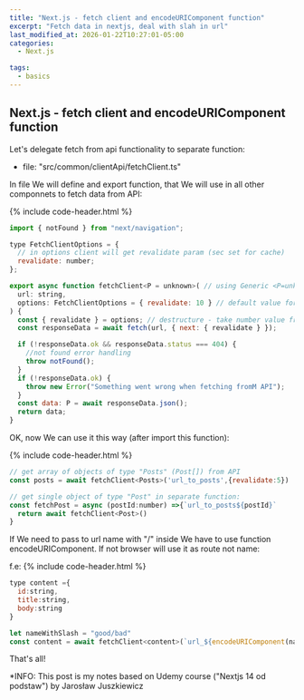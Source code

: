```yaml
---
title: "Next.js - fetch client and encodeURIComponent function"
excerpt: "Fetch data in nextjs, deal with slah in url"
last_modified_at: 2026-01-22T10:27:01-05:00
categories:
  - Next.js

tags: 
  - basics
---
```


<!-- short introduction -->
## Next.js - fetch client and encodeURIComponent function

Let's delegate fetch from api functionality to separate function:

- file: "src/common/clientApi/fetchClient.ts"

In file We will define and export function, that We will use in all other componnets to fetch data from API:

{% include code-header.html %}
```js
import { notFound } from "next/navigation";

type FetchClientOptions = {
  // in options client will get revalidate param (sec set for cache)
  revalidate: number;
};

export async function fetchClient<P = unknown>( // using Generic <P=unknown> We will be able to use client with all types of data
  url: string,
  options: FetchClientOptions = { revalidate: 10 } // default value for revalidate is 10
) {
  const { revalidate } = options; // destructure - take number value from options
  const responseData = await fetch(url, { next: { revalidate } });

  if (!responseData.ok && responseData.status === 404) {
    //not found error handling
    throw notFound();
  }
  if (!responseData.ok) {
    throw new Error("Something went wrong when fetching fromM API");
  }
  const data: P = await responseData.json();
  return data;
}
```

OK, now We can use it this way (after import this function):

{% include code-header.html %}
```js
// get array of objects of type "Posts" (Post[]) from API
const posts = await fetchClient<Posts>('url_to_posts',{revalidate:5})

// get single object of type "Post" in separate function:
const fetchPost = async (postId:number) =>{`url_to_posts${postId}`
  return await fetchClient<Post>()
}
```

If We need to pass to url name with "/" inside We have to use function encodeURIComponent.
If not browser will use it as route not name:

 f.e:
{% include code-header.html %}
```js
type content ={
  id:string,
  title:string,
  body:string
}

let nameWithSlash = "good/bad"
const content = await fetchClient<content>(`url_${encodeURIComponent(nameWithSlash)}`)
```

That's all!

*INFO: This post is my notes based on Udemy course ("Nextjs 14 od podstaw") by Jarosław Juszkiewicz
